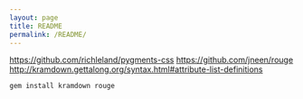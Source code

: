 ```yaml
---
layout: page
title: README
permalink: /README/
---
```


https://github.com/richleland/pygments-css
https://github.com/jneen/rouge
http://kramdown.gettalong.org/syntax.html#attribute-list-definitions

```
gem install kramdown rouge
```